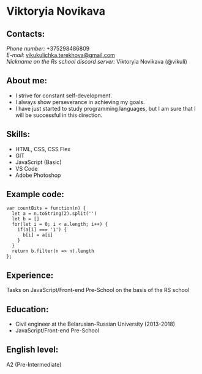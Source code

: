 # Viktoryia Novikava
## Contacts:
*Phone number:* +375298486809\
*E-mail:* vikukulichka.terekhova@gmail.com\
*Nickname on the Rs school discord server:* Viktoryia Novikava (@vikuli)
## About me:
* I strive for constant self-development.
* I always show perseverance in achieving my goals.
* I have just started to study programming languages, but I am sure that I will be successful in this direction.
## Skills:
* HTML, CSS, CSS Flex
* GIT
* JavaScript (Basic)
* VS Code
* Adobe Photoshop
## Example code:
```
var countBits = function(n) {
  let a = n.toString(2).split('')
  let b = []
  for(let i = 0; i < a.length; i++) {
    if(a[i] === '1') {
      b[i] = a[i]
    }
  }
  return b.filter(n => n).length
};
```
## Experience:
Tasks on JavaScript/Front-end Pre-School on the basis of the RS school
## Education:
* Civil engineer at the Belarusian-Russian University (2013-2018)
* JavaScript/Front-end Pre-School
## English level: 
A2 (Pre-Intermediate)